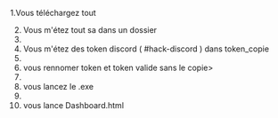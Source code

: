 1.Vous téléchargez tout 

2. Vous m'étez tout sa dans un dossier
3. 
4. Vous m'étez des token discord ( #hack-discord ) dans token_copie
5. 
6. vous rennomer token et token valide sans le copie>
7. 
8. vous lancez le .exe
9. 
10. vous lance Dashboard.html
